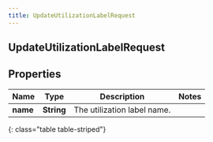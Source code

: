 ```yaml
---
title: UpdateUtilizationLabelRequest
---
```

## UpdateUtilizationLabelRequest


## Properties

| Name | Type | Description | Notes |
| ------------ | ------------- | ------------- | ------------- |
| **name** | <!----><!---->**String**<!----> | The utilization label name. |  |
{: class="table table-striped"}



